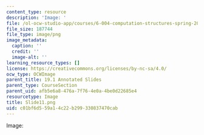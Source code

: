 ```yaml
---
content_type: resource
description: 'Image: '
file: /ol-ocw-studio-app/courses/6-004-computation-structures-spring-2017/c01bf6d559a14c22b299330837470cab_Slide11.png
file_size: 187744
file_type: image/png
image_metadata:
  caption: ''
  credit: ''
  image-alt: ''
learning_resource_types: []
license: https://creativecommons.org/licenses/by-nc-sa/4.0/
ocw_type: OCWImage
parent_title: 19.1 Annotated Slides
parent_type: CourseSection
parent_uid: afb5e6a8-476a-7f76-4e0a-4be0d22685e4
resourcetype: Image
title: Slide11.png
uid: c01bf6d5-59a1-4c22-b299-330837470cab
---
```

Image: 